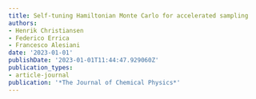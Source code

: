 ```yaml
---
title: Self-tuning Hamiltonian Monte Carlo for accelerated sampling
authors:
- Henrik Christiansen
- Federico Errica
- Francesco Alesiani
date: '2023-01-01'
publishDate: '2023-01-01T11:44:47.929060Z'
publication_types:
- article-journal
publication: '*The Journal of Chemical Physics*'
---
```

